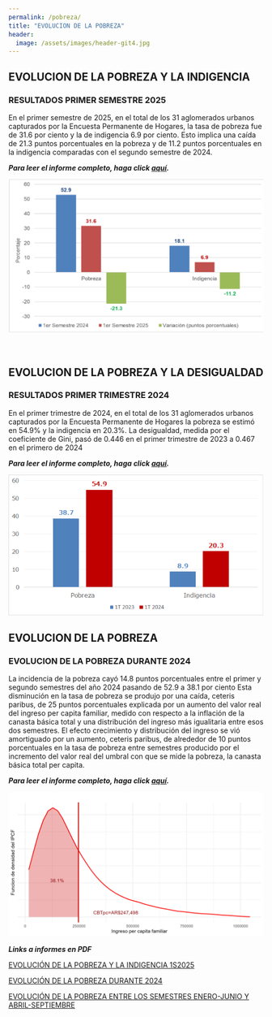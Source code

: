 ```yaml
---
permalink: /pobreza/
title: "EVOLUCION DE LA POBREZA"
header:
  image: /assets/images/header-git4.jpg
---
```


## EVOLUCION DE LA POBREZA Y LA INDIGENCIA

### RESULTADOS PRIMER SEMESTRE 2025

En el primer semestre de 2025, en el total de los 31 aglomerados urbanos capturados por la Encuesta Permanente de Hogares, la tasa de pobreza fue de 31.6 por ciento y la de indigencia 6.9 por ciento. Esto implica una caída de 21.3 puntos porcentuales en la pobreza y de 11.2 puntos porcentuales en la indigencia comparadas con el segundo semestre de 2024.

***Para leer el informe completo, haga click [aquí](https://mrozada.github.io/pobreza-indigencia/).***

![Evolucion de la pobreza y de la indigencia](/assets/images/fig1S.png)


<br>

## EVOLUCION DE LA POBREZA Y LA DESIGUALDAD

### RESULTADOS PRIMER TRIMESTRE 2024

En el primer trimestre de 2024, en el total de los 31 aglomerados urbanos capturados por la Encuesta Permanente de Hogares la pobreza se estimó en 54.9% y la indigencia en 20.3%. La desigualdad, medida por el coeficiente de Gini, pasó de 0.446 en el primer trimestre de 2023 a 0.467 en el primero de 2024

***Para leer el informe completo, haga click [aquí](https://www.utdt.edu/download.php?fname=_172295247740061400.pdf).***

![Evolucion de la pobreza y de la desigualdad](/assets/images/fig1.png)


## EVOLUCION DE LA POBREZA 

###   EVOLUCION DE LA POBREZA DURANTE 2024 

La incidencia de la pobreza cayó 14.8 puntos porcentuales entre el primer y segundo semestres del año 2024 pasando de 52.9 a 38.1 por ciento Esta disminución en la tasa de pobreza se produjo por una caída, ceteris paribus, de 25 puntos porcentuales explicada por un aumento del valor real del ingreso per capita familiar, medido con respecto a la inflación de la canasta básica total y una distribución del ingreso más igualitaria entre esos dos semestres. El efecto crecimiento y distribución del ingreso se vió amortiguado por un aumento, ceteris paribus, de alrededor de 10 puntos porcentuales en la tasa de pobreza entre semestres producido por el incremento del valor real del umbral con que se mide la pobreza, la canasta básica total per capita.

***Para leer el informe completo, haga click [aquí](https://mrozada.github.io/evolucionpobreza/).***

![Evolucion de la pobreza](/assets/images/densidades4.png)

***Links a informes en PDF***

[EVOLUCIÓN DE LA POBREZA Y LA INDIGENCIA 1S2025](https://github.com/mrozada/mrozada.github.io/blob/master/assets/pdf/EVOLUCI%C3%93N%20DE%20LA%20POBREZA%20Y%20LA%20INDIGENCIA%201S2025.pdf)

[EVOLUCIÓN DE LA POBREZA DURANTE 2024](https://github.com/mrozada/mrozada.github.io/blob/master/assets/pdf/EVOLUCI%C3%93N%20DE%20LA%20POBREZA%20DURANTE%202024.pdf)

[EVOLUCIÓN DE LA POBREZA ENTRE LOS SEMESTRES ENERO-JUNIO Y ABRIL-SEPTIEMBRE](https://github.com/mrozada/mrozada.github.io/blob/master/assets/pdf/EVOLUCI%C3%93N%20DE%20LA%20POBREZA%20ENTRE%20LOS%20SEMESTRES%20ENERO-JUNIO%20Y%20ABRIL-SEPTIEMBRE.pdf)
